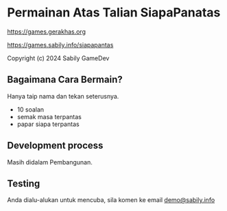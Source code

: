 Permainan Atas Talian SiapaPanatas
================================

https://games.gerakhas.org

https://games.sabily.info/siapapantas

Copyright (c) 2024 Sabily GameDev

Bagaimana Cara Bermain?
----------------

Hanya taip nama dan tekan seterusnya.
 - 10 soalan
 - semak masa terpantas
 - papar siapa terpantas

Development process
-------------------

Masih didalam Pembangunan.

Testing
-------

Anda dialu-alukan untuk mencuba, sila komen ke email demo@sabily.info
